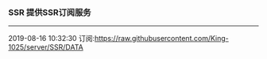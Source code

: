 ### SSR 提供SSR订阅服务
---
2019-08-16 10:32:30 订阅:https://raw.githubusercontent.com/King-1025/server/SSR/DATA
